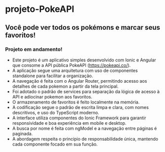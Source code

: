 # projeto-PokeAPI
## Você pode ver todos os pokémons e marcar seus favoritos!

### Projeto em andamento!

- Este projeto é um aplicativo simples desenvolvido com Ionic e Angular que consome a API pública PokeAPI (https://pokeapi.co/).  
- A aplicação segue uma arquitetura com uso de componentes standalone para facilitar a organização.
- A navegação é feita com o Angular Router, permitindo acesso aos detalhes de cada pokemon a partir da tela principal.
- Foi adotado o padrão de services para separação da lógica de acesso à API e adiocinar pokemon aos favoritos.  
- O armazenamento de favoritos é feito localmente na memória. 
- A codificação segue o padrão de escrita limpa e clara, com nomes descritivos, e uso do TypeScript moderno.  
- A interface utiliza componentes do Ionic Framework para garantir responsividade e boa experiência em mobile e desktop.  
- A busca por nome é feita com ngModel e a navegação entre páginas é paginada.  
- A abordagem respeita o princípio de responsabilidade única, mantendo cada componente focado em sua função.  
